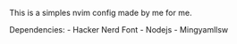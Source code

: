 This is a simples nvim config made by me for me.

Dependencies:
    - Hacker Nerd Font
    - Nodejs
    - Mingyamllsw

